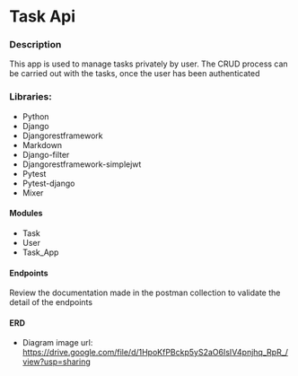 # Task Api

### Description
This app is used to manage tasks privately by user. The CRUD process can be carried out with the tasks, once the user has been authenticated

### Libraries:
- Python
- Django
- Djangorestframework
- Markdown
- Django-filter
- Djangorestframework-simplejwt
- Pytest
- Pytest-django
- Mixer

#### Modules
- Task
- User
- Task_App

#### Endpoints
Review the documentation made in the postman collection to validate the detail of the endpoints

#### ERD
- Diagram image url: https://drive.google.com/file/d/1HpoKfPBckp5yS2aO6IsIV4pnjhq_RpR_/view?usp=sharing